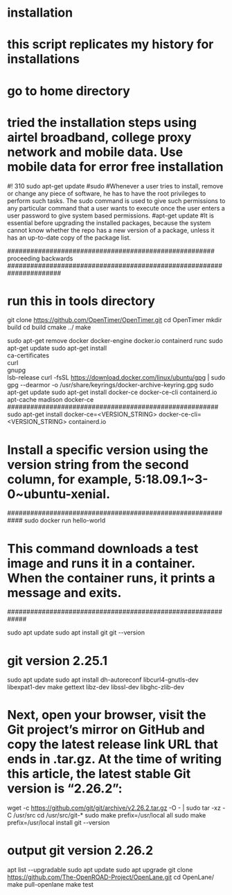 # installation
# this script replicates my history for installations
# go to home directory
# tried the installation steps using airtel broadband, college proxy network and mobile data. Use mobile data for error free installation
#! 310
sudo apt-get update
#sudo
#Whenever a user tries to install, remove or change any piece of software, he has to have the root privileges to perform such tasks. The sudo command is used to give such permissions to any particular command that a user wants to execute once the user enters a user password to give system based permissions.
#apt-get update
#It is essential before upgrading the installed packages, because the system cannot know whether the repo has a new version of a package, unless it has an up-to-date copy of the package list.




######################################################      proceeding backwards    ######################################################################
# run this in tools directory

git clone https://github.com/OpenTimer/OpenTimer.git
cd OpenTimer
mkdir build
cd build
cmake ../
make 
















sudo apt-get remove docker docker-engine docker.io containerd runc
sudo apt-get update
sudo apt-get install \
    ca-certificates \
    curl \
    gnupg \
    lsb-release
curl -fsSL https://download.docker.com/linux/ubuntu/gpg | sudo gpg --dearmor -o /usr/share/keyrings/docker-archive-keyring.gpg
sudo apt-get update
sudo apt-get install docker-ce docker-ce-cli containerd.io
apt-cache madison docker-ce
#######################################################
sudo apt-get install docker-ce=<VERSION_STRING> docker-ce-cli=<VERSION_STRING> containerd.io
# Install a specific version using the version string from the second column, for example, 5:18.09.1~3-0~ubuntu-xenial.
############################################################
sudo docker run hello-world
# This command downloads a test image and runs it in a container. When the container runs, it prints a message and exits.
#############################################################









sudo apt update
sudo apt install git
git --version
# git version 2.25.1
sudo apt update
sudo apt install dh-autoreconf libcurl4-gnutls-dev libexpat1-dev make gettext libz-dev libssl-dev libghc-zlib-dev
#  Next, open your browser, visit the Git project’s mirror on GitHub and copy the latest release link URL that ends in .tar.gz. At the time of writing this article, the latest stable Git version is “2.26.2”:
wget -c https://github.com/git/git/archive/v2.26.2.tar.gz -O - | sudo tar -xz -C /usr/src
cd /usr/src/git-*
sudo make prefix=/usr/local all
sudo make prefix=/usr/local install
git --version
# output git version 2.26.2
apt list --upgradable
sudo apt update
sudo apt upgrade
git clone https://github.com/The-OpenROAD-Project/OpenLane.git
cd OpenLane/
make pull-openlane
make test

